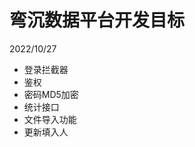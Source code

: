 # 弯沉数据平台开发目标

2022/10/27 
- 登录拦截器
- 鉴权
- 密码MD5加密
- 统计接口
- 文件导入功能
- 更新填入人
<!--stackedit_data:
eyJoaXN0b3J5IjpbMTc3Njg1MDkwMCwxMTMzMTc5MDc4LC04OD
A2MjI2ODddfQ==
-->